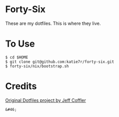 # Forty-Six

These are my dotfiles. This is where they live.

# To Use

    $ cd $HOME
    $ git clone git@github.com:katie7r/forty-six.git
    $ forty-six/nix/bootstrap.sh

# Credits

[Original Dotfiles project by Jeff Coffler](https://github.com/jeffaco/dotfiles/)

`&#46;`
